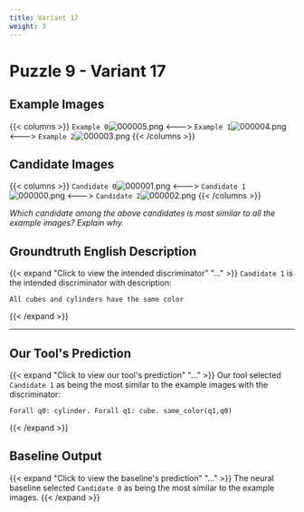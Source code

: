 ```yaml
---
title: Variant 17
weight: 3
---
```


# Puzzle 9 - Variant 17

## Example Images
{{< columns >}}
`Example 0`![000005.png](/clevr-variants/assimilation/fovariant-17/render/images/CLEVR_val_000005.png)
<--->
`Example 1`![000004.png](/clevr-variants/assimilation/fovariant-17/render/images/CLEVR_val_000004.png)
<--->
`Example 2`![000003.png](/clevr-variants/assimilation/fovariant-17/render/images/CLEVR_val_000003.png)
{{< /columns >}}

## Candidate Images
{{< columns >}}
`Candidate 0`![000001.png](/clevr-variants/assimilation/fovariant-17/render/images/CLEVR_val_000001.png)
<--->
`Candidate 1`![000000.png](/clevr-variants/assimilation/fovariant-17/render/images/CLEVR_val_000000.png)
<--->
`Candidate 2`![000002.png](/clevr-variants/assimilation/fovariant-17/render/images/CLEVR_val_000002.png)
{{< /columns >}}

*Which candidate among the above candidates is most similar to all the example images? Explain why.*

## Groundtruth English Description

{{< expand "Click to view the intended discriminator" "..." >}}
`Candidate 1` is the intended discriminator with description:
```plaintext 
All cubes and cylinders have the same color
```
{{< /expand >}}

---



## Our Tool's Prediction

{{< expand "Click to view our tool's prediction" "..." >}}
Our tool selected `Candidate 1` as being the most similar to the example images with the discriminator:
```plaintext
Forall q0: cylinder. Forall q1: cube. same_color(q1,q0)
```
{{< /expand >}}



## Baseline Output

{{< expand "Click to view the baseline's prediction" "..." >}}
The neural baseline selected `Candidate 0` as being the most similar to the example images.
{{< /expand >}}

